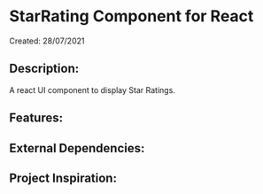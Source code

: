 # StarRating Component for React

Created: 28/07/2021

## Description: 

A react UI component to display Star Ratings.

## Features:

## External Dependencies:

## Project Inspiration: